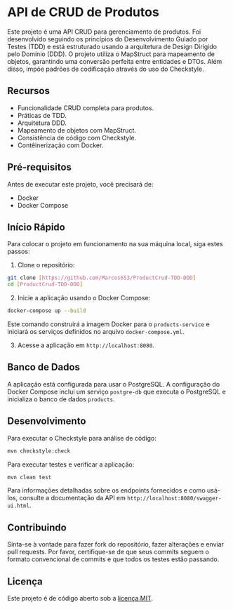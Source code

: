 
# API de CRUD de Produtos

Este projeto é uma API CRUD para gerenciamento de produtos.
Foi desenvolvido seguindo os princípios do Desenvolvimento Guiado por Testes (TDD) e está estruturado usando a arquitetura de Design Dirigido pelo Domínio (DDD). O projeto utiliza o MapStruct para mapeamento de objetos, garantindo uma conversão perfeita entre entidades e DTOs. Além disso, impõe padrões de codificação através do uso do Checkstyle.

## Recursos

- Funcionalidade CRUD completa para produtos.
- Práticas de TDD.
- Arquitetura DDD.
- Mapeamento de objetos com MapStruct.
- Consistência de código com Checkstyle.
- Contêinerização com Docker.

## Pré-requisitos

Antes de executar este projeto, você precisará de:

- Docker
- Docker Compose

## Início Rápido

Para colocar o projeto em funcionamento na sua máquina local, siga estes passos:

1. Clone o repositório:

```bash
git clone [https://github.com/Marcos653/ProductCrud-TDD-DDD]
cd [ProductCrud-TDD-DDD]
```

2. Inicie a aplicação usando o Docker Compose:

```bash
docker-compose up --build
```

Este comando construirá a imagem Docker para o `products-service` e iniciará os serviços definidos no arquivo `docker-compose.yml`.

3. Acesse a aplicação em `http://localhost:8080`.

## Banco de Dados

A aplicação está configurada para usar o PostgreSQL. A configuração do Docker Compose inclui um serviço `postgre-db` que executa o PostgreSQL e inicializa o banco de dados `products`.

## Desenvolvimento

Para executar o Checkstyle para análise de código:

```bash
mvn checkstyle:check
```

Para executar testes e verificar a aplicação:

```bash
mvn clean test
```

Para informações detalhadas sobre os endpoints fornecidos e como usá-los, consulte a documentação da API em `http://localhost:8080/swagger-ui.html`.

## Contribuindo

Sinta-se à vontade para fazer fork do repositório, fazer alterações e enviar pull requests. Por favor, certifique-se de que seus commits seguem o formato convencional de commits e que todos os testes estão passando.

## Licença

Este projeto é de código aberto sob a [licença MIT](LICENSE).
